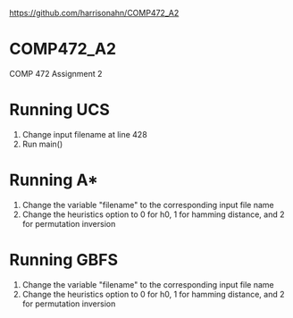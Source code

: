 https://github.com/harrisonahn/COMP472_A2
# COMP472_A2
COMP 472 Assignment 2

# Running UCS
1. Change input filename at line 428
2. Run main()

# Running A*
1. Change the variable "filename" to the corresponding input file name
2. Change the heuristics option to 0 for h0, 1 for hamming distance, and 2 for permutation inversion

# Running GBFS
1. Change the variable "filename" to the corresponding input file name
2. Change the heuristics option to 0 for h0, 1 for hamming distance, and 2 for permutation inversion
